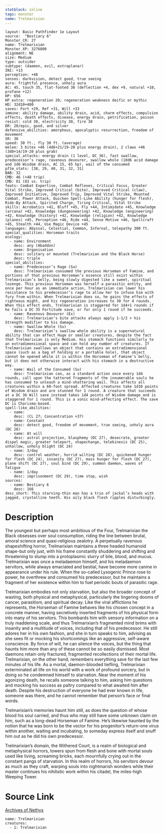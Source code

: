 ```yaml
---
statblock: inline
tags: monster
name: Trelmarixian
---
```

```statblock
layout: Basic Pathfinder 1e Layout
source:  "Bestiary 6"
Monster_CR: 27
name: Trelmarixian
Monster_XP: 3276800
alignment: NE
size: Medium
type: outsider
subtype: (daemon, evil, extraplanar)
INI: +13
perception: +46
senses: darkvision, detect good, true seeing
aura: frightful presence, unholy aura
AC: 45, touch 35, flat-footed 36 (deflection +4, dex +9, natural +10, profane +12)
HP: 656
HP_extra: regeneration 20; regeneration weakness deific or mythic
HD: 32d10+480
saves: Fort +29, Ref +31, Will +33
immune: ability damage, ability drain, acid, charm effects, compulsion effects, death effects, disease, energy drain, petrification, poison
resist: cold 30, electricity 30, fire 30
DR: 20/epic, good, and silver
defensive_abilities: amorphous, apocalyptic resurrection, freedom of movement
SR: 38
speed: 30 ft., fly 30 ft. (average)
melee: 3 bites +46 (4d6+21/19-20 plus energy drain), 2 claws +46 (3d8+14/19-20 plus grab)
special_attacks: energy drain (1 level, DC 36), fast swallow, predecessor’s rage, ravenous devourer, swallow whole (10d6 acid damage and 1d6 Wisdom drain, AC 15, 65 hp), wail of the consumed
pf1e_stats: [38, 29, 40, 31, 32, 31]
BAB: 32
CMB: 46 (+48 trip)
CMD: 81 (83 vs. trip)
feats: Combat Expertise, Combat Reflexes, Critical Focus, Greater Vital Strike, Improved Critical (bite), Improved Critical (claw), Improved Initiative, Improved Trip, Improved Vital Strike, Mounted Combat, Power Attack, Quicken Spell-Like Ability (hunger for flesh), Ride-By Attack, Spirited Charge, Tiring Critical, Vital Strike
skills: Acrobatics +41, Bluff +45, Fly +44, Intimidate +45, Knowledge (arcana) +42, Knowledge (dungeoneering) +42, Knowledge (engineering) +42, Knowledge (history) +42, Knowledge (religion) +42, Knowledge (planes) +45, Perception +46, Ride +44, Sense Motive +46, Spellcraft +45, Stealth +44, Use Magic Device +45
languages: Abyssal, Celestial, Common, Infernal, telepathy 300 ft.
special_qualities: Horseman traits
ecology:
  - name: Environment
    desc: any (Abaddon)
  - name: Organisation
    desc: solitary or mounted (Trelmarixian and the Black Horse)
    desc: triple
special_abilities:
  - name: Predecessor’s Rage (Su)
    desc: Trelmarixian consumed the previous Horseman of Famine, and portions of that previous Horseman’s essence still exist within Trelmarixian’s belly, being slowly digested like a sweet, spiritual lozenge. This previous Horseman was herself a parasitic entity, and once per hour as an immediate action, Trelmarixian can lower his resistance to his predecessor’s rage to allow her to infuse him with fury from within. When Trelmarixian does so, he gains the effects of righteous might, and his regeneration increases to 30 for 4 rounds. When this effect ends, Trelmarixian is staggered for 1d4+1 rounds if he fails a DC 35 Fortitude save, or for only 1 round if he succeeds.
  - name: Ravenous Devourer (Ex)
    desc: Trelmarixian’s bite attacks always apply 1-1/2 × his Strength modifier to his damage.
  - name: Swallow Whole (Su)
    desc: Trelmarixian’s swallow whole ability is a supernatural ability that can affect Huge or smaller creatures, despite the fact that Trelmarixian is only Medium. His stomach functions similarly to an extradimensional space and can hold any number of creatures. If Trelmarixian swallows an object that contains an extradimensional space (such as a bag of holding or a portable hole), that object cannot be opened while it is within the Horseman of Famine’s belly, but it does not otherwise interact with his stomach in a destructive way.
  - name: Wail of the Consumed (Su)
    desc: Trelmarixian can, as a standard action once every 1d4 rounds, call upon the tattered fragments of the innumerable souls he has consumed to unleash a mind-shattering wail. This affects all creatures within a 60-foot spread. Affected creatures take 1d10 points of Wisdom drain and are stunned for 1 round. A creature that succeeds at a DC 36 Will save instead takes 1d4 points of Wisdom damage and is staggered for 1 round. This is a sonic mind-affecting effect. The save DC is Charisma-based.
spell-like_abilities:
  - name:
    desc: (CL 27; Concentration +37)
  - name: Constant
    desc: detect good, freedom of movement, true seeing, unholy aura (DC 28)
  - name: At will
    desc: astral projection, blasphemy (DC 27), desecrate, greater dispel magic, greater teleport, shapechange, telekinesis (DC 25), unhallow, unholy blight (DC 24)
  - name: 3/day
    desc: control weather, horrid wilting (DC 28), quickened hunger for flesh (DC 24), insanity (DC 27), mass hunger for flesh (DC 27), plane shift (DC 27), soul bind (DC 29), summon daemon, waves of fatigue
  - name: 1/day
    desc: imprisonment (DC 29), time stop, wish
sources:
  - name: Bestiary 6
    desc: 166
desc_short: This starving-thin man has a trio of jackal’s heads with jagged, crystalline teeth. His oily black flesh ripples disturbingly.
```
# Description
The youngest but perhaps most ambitious of the Four, Trelmarixian the Black obsesses over soul consumption, riding the line between brutal, amoral science and quasi-religious zealotry. A perpetually ravenous shapeshifting horror, Trelmarixian maintains a three headed humanoid shape-but only just, with his frame constantly shuddering and shifting and threatening to slump into a protoplasmic slurry of bile, blood, and mucus. Trelmarixian was once a meladaemon himself, and his meladaemon servitors, while always emaciated and bestial, have become more canine in appearance under his rule. When the so-called Lysogenic Prince rose to power, he overthrew and consumed his predecessor, but he maintains a fragment of her existence within him to fuel periodic bouts of parasitic rage. 

Trelmarixian embodies not only starvation, but also the broader concept of wasting, both physical and metaphysical, particularly the lingering dooms of cancer, parasitism, and spiritual decay. Like the viral afflictions he represents, the Horseman of Famine behaves like his chosen concept in a concrete manner, having secretively inserted fragments of his physical form into many of his servitors. This bombards him with sensory information on a truly maddening scale, and thus Trelmarixian’s fragmented mind brims with insanity and a multitude of voices, including that of his predecessor. He still adores her in his own fashion, and she in turn speaks to him, advising as she sees fit or mocking his shortcomings like an aggressive, self-aware conscience. By force of will, he can silence the voices, but the thing that haunts him more than any of these cannot be so easily dismissed. Most daemons retain only fractured, fragmented recollections of their mortal life. Trelmarixian, on the other hand, remembers everything save for the last few minutes of his life. As a mortal, daemon-blooded tiefling, Trelmarixian exterminated all life on his world with a work of profound sorcery, but in doing so he condemned himself to starvation. Near the moment of his agonizing death, he recalls someone talking to him, asking him questions and mocking his success as paltry compared to what awaited him after death. Despite his destruction of everyone he had ever known in life, someone was there, and he cannot remember that person’s face or final words. 

Trelmarixian’s memories haunt him still, as does the question of whose blood his soul carried, and thus who may still have some unknown claim on him, such as a long-dead Horseman of Famine. He’s likewise haunted by the notion that he was born to be the vector for his progenitor’s return-one virus within another, waiting and incubating, to someday express itself and snuff him out as he did his own predecessor. 

Trelmarixian’s domain, the Withered Court, is a realm of biological and metaphysical horrors, towers spun from flesh and bone with mortal souls used like living, screaming bricks, each mournfully crying out in the constant pangs of starvation. In this realm of horrors, his servitors devour as much as they craft, warping souls into nightmarish wonders while their master continues his nihilistic work within his citadel, the miles-high Weeping Tower.
# Source Link
[Archives of Nethys](https://aonprd.com/MonsterDisplay.aspx?ItemName=Trelmarixian)
```encounter-table
name: Trelmarixian
creatures:
  - 1: Trelmarixian
```
